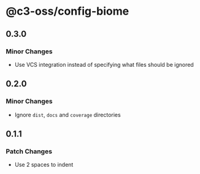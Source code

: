 # @c3-oss/config-biome

## 0.3.0

### Minor Changes

- Use VCS integration instead of specifying what files should be ignored

## 0.2.0

### Minor Changes

- Ignore `dist`, `docs` and `coverage` directories

## 0.1.1

### Patch Changes

- Use 2 spaces to indent
